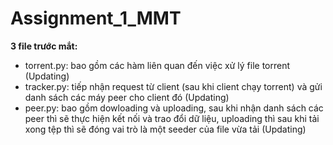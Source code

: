 # Assignment_1_MMT

**3 file trước mắt:**
- torrent.py: bao gồm các hàm liên quan đến việc xử lý file torrent (Updating)
- tracker.py: tiếp nhận request từ client (sau khi client chạy torrent) và gửi danh sách các máy peer cho client đó (Updating)
- peer.py: bao gồm dowloading và uploading, sau khi nhận danh sách các peer thì sẽ thực hiện kết nối và trao đổi dữ liệu, uploading thì sau khi tải xong tệp thì sẽ đóng vai trò là một seeder của file vừa tải (Updating)
